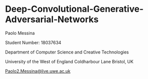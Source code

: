 # Deep-Convolutional-Generative-Adversarial-Networks

Paolo Messina

Student Number: 18037634

Department of Computer Science and Creative Technologies

University of the West of England
Coldharbour Lane
Bristol, UK

Paolo2.Messina@live.uwe.ac.uk

